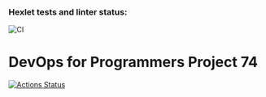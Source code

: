 ### Hexlet tests and linter status:
![CI](https://github.com/Soft4seo/devops-for-programmers-project-74/actions/workflows/push.yml/badge.svg)

# DevOps for Programmers Project 74

[![Actions Status](https://github.com/Soft4seo/devops-for-programmers-project-74/actions/workflows/hexlet-check.yml/badge.svg)](https://github.com/Soft4seo/devops-for-programmers-project-74/actions)

